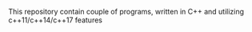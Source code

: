 This repository contain couple of programs, written in C++ and utilizing c++11/c++14/c++17 features
